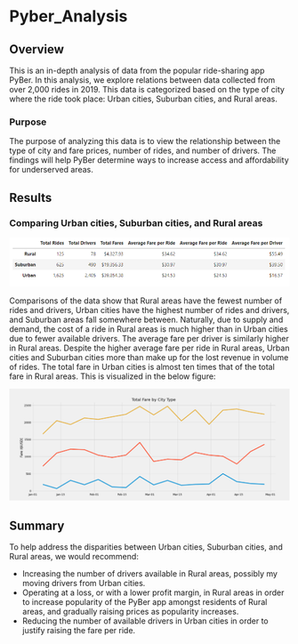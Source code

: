 # Pyber_Analysis

## Overview
This is an in-depth analysis of data from the popular ride-sharing app PyBer. In this analysis, we explore relations between data collected from over 2,000 rides in 2019. This data is categorized based on the type of city where the ride took place: Urban cities, Suburban cities, and Rural areas. 

### Purpose
The purpose of analyzing this data is to view the relationship between the type of city and fare prices, number of rides, and number of drivers. The findings will help PyBer determine ways to increase access and affordability for underserved areas. 

## Results

### Comparing Urban cities, Suburban cities, and Rural areas
![PyBer Summary Chart](Analysis/Fig8.png)

Comparisons of the data show that Rural areas have the fewest number of rides and drivers, Urban cities have the highest number of rides and drivers, and Suburban areas fall somewhere between. Naturally, due to supply and demand, the cost of a ride in Rural areas is much higher than in Urban cities due to fewer available drivers. The average fare per driver is similarly higher in Rural areas. Despite the higher average fare per ride in Rural areas, Urban cities and Suburban cities more than make up for the lost revenue in volume of rides. The total fare in Urban cities is almost ten times that of the total fare in Rural areas. This is visualized in the below figure:

![Total Fares by City Multi-Line Graph](Analysis/Fig9.png)

## Summary
To help address the disparities between Urban cities, Suburban cities, and Rural areas, we would recommend:
- Increasing the number of drivers available in Rural areas, possibly my moving drivers from Urban cities. 
- Operating at a loss, or with a lower profit margin, in Rural areas in order to increase popularity of the PyBer app amongst residents of Rural areas, and gradually raising prices as popularity increases.
- Reducing the number of available drivers in Urban cities in order to justify raising the fare per ride. 